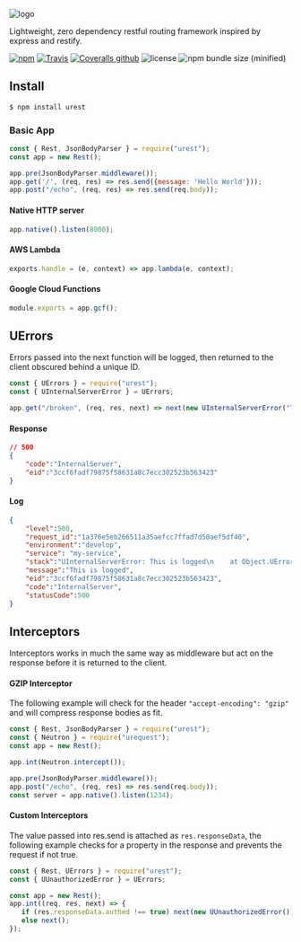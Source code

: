![logo](https://storage.googleapis.com/public-stuff/urest-logo-2.png)

Lightweight, zero dependency restful routing framework inspired by express and restify.

[![npm](https://img.shields.io/npm/dt/urest.svg?style=for-the-badge)](https://www.npmjs.com/package/urest)
[![Travis](https://img.shields.io/travis/conorturner/urest.svg?style=for-the-badge)](https://travis-ci.org/conorturner/urest)
[![Coveralls github](https://img.shields.io/coveralls/github/conorturner/urest.svg?style=for-the-badge)](https://coveralls.io/github/conorturner/urest)
![license](https://img.shields.io/github/license/conorturner/urest.svg?style=for-the-badge)
![npm bundle size (minified)](https://img.shields.io/bundlephobia/min/urest.svg?style=for-the-badge)


## Install
```bash
$ npm install urest
```

### Basic App
```javascript
const { Rest, JsonBodyParser } = require("urest");
const app = new Rest();

app.pre(JsonBodyParser.middleware());
app.get('/', (req, res) => res.send({message: 'Hello World'}));
app.post("/echo", (req, res) => res.send(req.body));
```
#### Native HTTP server
```javascript
app.native().listen(8000);
```
#### AWS Lambda
```javascript
exports.handle = (e, context) => app.lambda(e, context);
```
#### Google Cloud Functions
```javascript
module.exports = app.gcf();
```

## UErrors
Errors passed into the next function will be logged, then returned to the client obscured behind a unique ID.
```javascript
const { UErrors } = require("urest");
const { UInternalServerError } = UErrors;

app.get("/broken", (req, res, next) => next(new UInternalServerError("This is logged")));

```
#### Response
```json
// 500
{
    "code":"InternalServer",
    "eid":"3ccf6fadf79875f58631a8c7ecc302523b563423"
}
```
#### Log
```json
{
    "level":500,
    "request_id":"1a376e5eb266511a35aefcc7ffad7d50aef5df40",
    "environment":"develop",
    "service": "my-service",
    "stack":"UInternalServerError: This is logged\n    at Object.UError (urest/library/UErrors.js:7:8)\n    at new <anonymous> (urest/library/UErrors.js:11:9)\n    at runHandler (urest/library/Rest.js:79:22)\n    at next (urest/library/Rest.js:87:4)\n    at IncomingMessage.req.on.on (urest/library/JsonBodyParser.js:26:6)\n    at emitNone (events.js:106:13)\n    at IncomingMessage.emit (events.js:208:7)\n    at endReadableNT (_stream_readable.js:1056:12)\n    at _combinedTickCallback (internal/process/next_tick.js:138:11)\n    at process._tickCallback (internal/process/next_tick.js:180:9)",
    "message":"This is logged",
    "eid":"3ccf6fadf79875f58631a8c7ecc302523b563423",
    "code":"InternalServer",
    "statusCode":500
}
```

## Interceptors
Interceptors works in much the same way as middleware but act on the response before it is returned to the client.

#### GZIP Interceptor

The following example will check for the header `"accept-encoding": "gzip"` and will compress response bodies as fit.

```javascript
const { Rest, JsonBodyParser } = require("urest");
const { Neutron } = require("urequest");
const app = new Rest();

app.int(Neutron.intercept());

app.pre(JsonBodyParser.middleware());
app.post("/echo", (req, res) => res.send(req.body));
const server = app.native().listen(1234);
```

#### Custom Interceptors

The value passed into res.send is attached as `res.responseData`, the following example checks for a property in the response and prevents the request if not true.

```javascript
const { Rest, UErrors } = require("urest");
const { UUnauthorizedError } = UErrors;

const app = new Rest();
app.int((req, res, next) => {
   if (res.responseData.authed !== true) next(new UUnauthorizedError());
   else next();
});
```

